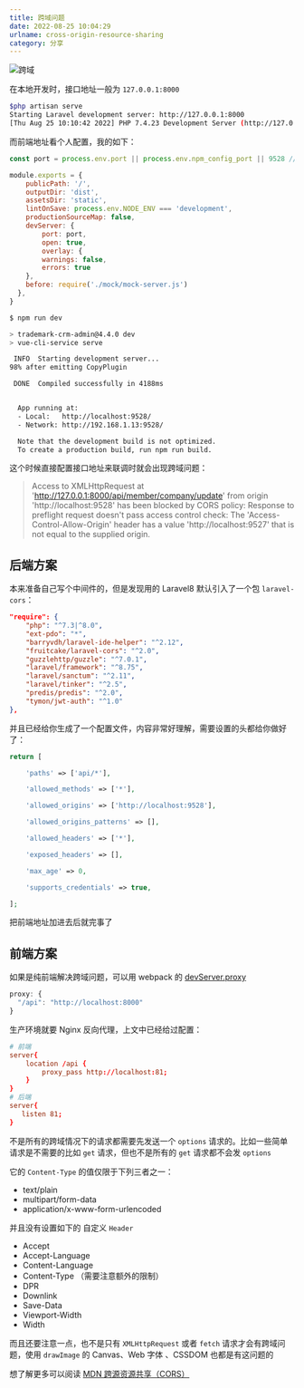 ```yaml
---
title: 跨域问题
date: 2022-08-25 10:04:29
urlname: cross-origin-resource-sharing
category: 分享
---
```


![跨域](https://i.imgtg.com/2022/08/25/ZavMM.png)

<!--more-->

在本地开发时，接口地址一般为 `127.0.0.1:8000`

```bash
$php artisan serve
Starting Laravel development server: http://127.0.0.1:8000
[Thu Aug 25 10:10:42 2022] PHP 7.4.23 Development Server (http://127.0.0.1:8000) started
```

而前端地址看个人配置，我的如下：

```js vue.config.js
const port = process.env.port || process.env.npm_config_port || 9528 // dev port

module.exports = {
    publicPath: '/',
    outputDir: 'dist',
    assetsDir: 'static',
    lintOnSave: process.env.NODE_ENV === 'development',
    productionSourceMap: false,
    devServer: {
        port: port,
        open: true,
        overlay: {
        warnings: false,
        errors: true
    },
    before: require('./mock/mock-server.js')
  },
}
```

```bash
$ npm run dev

> trademark-crm-admin@4.4.0 dev
> vue-cli-service serve

 INFO  Starting development server...
98% after emitting CopyPlugin

 DONE  Compiled successfully in 4188ms                                                                                                                                                                      上午10:14:05


  App running at:
  - Local:   http://localhost:9528/ 
  - Network: http://192.168.1.13:9528/

  Note that the development build is not optimized.
  To create a production build, run npm run build.
```

这个时候直接配置接口地址来联调时就会出现跨域问题：

> Access to XMLHttpRequest at 'http://127.0.0.1:8000/api/member/company/update' from origin 'http://localhost:9528' has been blocked by CORS policy: Response to preflight request doesn't pass access control check: The 'Access-Control-Allow-Origin' header has a value 'http://localhost:9527' that is not equal to the supplied origin.

## 后端方案

本来准备自己写个中间件的，但是发现用的 Laravel8 默认引入了一个包 `laravel-cors`：

```json
"require": {
    "php": "^7.3|^8.0",
    "ext-pdo": "*",
    "barryvdh/laravel-ide-helper": "^2.12",
    "fruitcake/laravel-cors": "^2.0",
    "guzzlehttp/guzzle": "^7.0.1",
    "laravel/framework": "^8.75",
    "laravel/sanctum": "^2.11",
    "laravel/tinker": "^2.5",
    "predis/predis": "^2.0",
    "tymon/jwt-auth": "^1.0"
},
```

并且已经给你生成了一个配置文件，内容非常好理解，需要设置的头都给你做好了：

```php cors.php
return [

    'paths' => ['api/*'],

    'allowed_methods' => ['*'],

    'allowed_origins' => ['http://localhost:9528'],

    'allowed_origins_patterns' => [],

    'allowed_headers' => ['*'],

    'exposed_headers' => [],

    'max_age' => 0,

    'supports_credentials' => true,

];
```

把前端地址加进去后就完事了

## 前端方案

如果是纯前端解决跨域问题，可以用 webpack 的 [devServer.proxy](https://www.webpackjs.com/configuration/dev-server/#devserver-proxy)

```js
proxy: {
  "/api": "http://localhost:8000"
}
```

生产环境就要 Nginx 反向代理，上文中已经给过配置：

```conf
# 前端
server{
    location /api {
        proxy_pass http://localhost:81;
    }
}
# 后端
server{
   listen 81;
}
```

不是所有的跨域情况下的请求都需要先发送一个 `options` 请求的。比如一些简单请求是不需要的比如 `get` 请求，但也不是所有的 `get` 请求都不会发 `options`

它的 `Content-Type` 的值仅限于下列三者之一：

- text/plain
- multipart/form-data
- application/x-www-form-urlencoded

并且没有设置如下的 自定义 `Header`

- Accept
- Accept-Language
- Content-Language
- Content-Type （需要注意额外的限制）
- DPR
- Downlink
- Save-Data
- Viewport-Width
- Width

而且还要注意一点，也不是只有 `XMLHttpRequest` 或者 `fetch` 请求才会有跨域问题，使用 `drawImage` 的 Canvas、Web 字体 、CSSDOM 也都是有这问题的

想了解更多可以阅读 [MDN 跨源资源共享（CORS）](https://developer.mozilla.org/zh-CN/docs/Web/HTTP/CORS)
